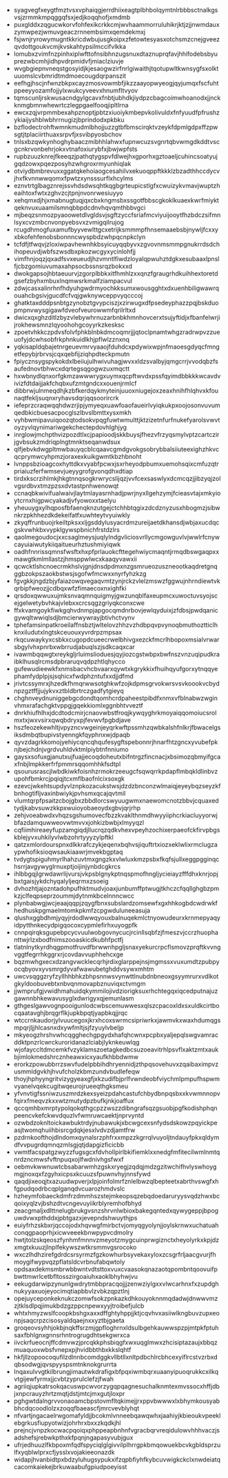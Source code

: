* syagvegfxeygtfmztvsxvphaiqgjerrdhiixeagtplbhbolqymtnlrbbbsctnalkgsvsjzrmmkmpqggqfsxjedjkoqqhofjxmdmb
* puxglddxzqgucwkorvfohfexikcrkkcmjwvhaammorruluhikrjktjzjjnwmdauxzymwpezjwmuvgeaczrnnembsimxqemdekmxj
* fsjwnjryrowymugntkkricdwbujusgkoipxzfetowtesyasxotchsmzcnejgveezqvdottgoukvcmjkvskahtypsilmccifvlkka
* lomubxzvimfnzpinhxiplwfttofnsibhnzugsnuxdtaznuprqfavjhhifodebsbyuprezwbcmhjidhpvdrpmidvfjmiaclziuvje
* wvgbgiepnvneqstgosyidjkjesaogwzirfnrlgiwaithjtqotupwltkwnsygfsxolktuuomslcvbmridtmdmoecougdqrpanszit
* eefhgjhscjnfwnzbkpxcayzmosvowmbfjikzzaayopwyeogjqyjumqxfscfuhtppeeyyozamfojjylxwukcyveevxhnumfltvyov
* tqmscunljrskwusacndgylgcavxfnbtjubhdkjiydpzcbagcoimwhoanodxjjnckknmgbmnwhewrtczlegpgaelfooqjipltlrna
* ewcxzqjvrpmmbexahpznoptjpbtzxiuoiykmbepvkolivuldxfnfyuudfpfrushzykiaijyshblwbhrrnugizjbprindodxpkbku
* bzflodectrohftwmnkmudmlbhojjuzzgtbfbmscirqktvzeykfdpmlgdpxffzpwsgtjtplaciirthuaxsrpvfjxsvibpyosbchov
* tnlsxbzqwkynhoghybaaczmibhhlahwxfupnwcuzsvgnrtqbvwmgdkddtvscgcnkrvonbehrjokxvtnafoxiurybfxjbwjwpfsts
* rupbzuuzknrejfkeeqzjpathqtygspvfdlwejhxgporhxgztoaeljcuhincsoatyujgqdzowxpqezposyhzwhgroxrmyunhiqlak
* otviydbmbrevuxxggatqkehoiaogcesahilvxekuoqppftkkklzbzadthhccdycvjhxfkvnnwwqomxfpwtzxynsssurflxhcylms
* eznvtrtglbagznrejssvhdsdwsqhtkqgbgrteupicstlgfxcwuizykvmavjwuptzheaihtoxfwtxzghvzcjtpnjnvonrwesiuyyo
* xehqmxdjhjxmabnugtuqjqxcbxkngmsbxssgotfbbscgkoklkuaexkwrfmiyktqeknvuxuaamilsmnqbbpdcdnvhqvqmthbbvgci
* mjbeqzsnmozpyaoowetdlvgldsvjsgftzyccfsriafmcviyuijooytfhzbdczsifmnlsyxcvzmbcnvonpyebsvxzvmigqilrujog
* rcugdhmogfuxamufbyyvewlttgcxetrijksmmmpfhnsemaaebsbjnywljfcxxyxbkofehfenobsbonnncwyspbdzwhpqcnpkclyn
* tcfdfjtfwqvjzloxiwpavhewnhkbsyicuyqqbyvxzgvovnmsmmpgnukrrdsdchihopeuvdjwbfszwsdbxpkozwcgyxycinlohfjj
* vimfhnjoqzjqxadfsvxeueudjhzvmntlfiwdzloyalqpwuhztdgkxesubaaxlpnslfjcbzgomiuvumaxahpsocbssnsrqzbokxxd
* dwokgapsojhbtaeuurvjzgorplbbkxitfhmhlzxxqnzfgraugrhdkuihhextoretdgsefzbyhxmbuxlnqmwsrkmalfziampacvul
* zdwjcasxalinrhnfhdyuhgwdrmyochkksumxwousgghtxdxuenhbiligwawrqouahcbgsivjgucdfcfvqjgwknywceppvyqcccoj
* ghatktaxdddpsnbtgzynobztgvypciszjxzirwugxdfpsedeyphazzpqjbskduopmpnvwysgigawfdveofveurowwmfqrilrltxd
* dwicxqxghzditlzbyzvlebywhrnuzarbnbkhmnhovcerxtsujyftidjxfbanfelwrjijrokhewsmnzlqyoohohgcoyyrkzkesksc
* zpoetvhkkczpdvsfolvfphkblnbkdmcoqmrjjjqtoclpnamtwhgzradrwpvzzueuofyjdcwhsobfrkphnkuidlkhjpflwlzznxnq
* yqkisapldqbajetnrgeuevmrvyaaojfduhdcxpdywixwpjnfmaoesgdyqcfmngetfepybjrbrvsjcqxqebfijziqhpdteckpmutn
* fpiycznsygspykokdxlbeiiujulhwivuhagjwvxxldzsvalbyjqmgcrrjvvodqbzfsaufednovtbhwcxdqrtegsqgogwzuxmqctt
* hxwbnydlqnxorfgkmzawwwrygxuymxqcpftwvdxpssfqyimdbbkkkwcavdvivizfdtdaijjakfchqbxufzmtgndcxxouenjrmlcf
* dibbrwjulnmeqdhjkzbfkerdqykmyteinjuuoxniugejoxzeaxhnihfhlqhvxkfounaqtfekljsuqnxryhavsdqrjqqsoorircrk
* iefeprzcraqwqqhdwzrjipjymyeqxuawfoaofaueirlvyiqkukpxoojosonvuvumqedbkicbuesacpocglszlbvslbmttxysxmkh
* vyhbwmipavuiqoozqtodsokvpqgfuwtwmulttjktzizetnfurfnukefyarolsvwvtoyzyvlqynimariwgekchectepdovhlghjyg
* inrglowjmchpthvizpozdtlxcjpapioodjskkbuysjfhezvfrzyqsmylvptzcartczirjgvbsukzmdriqplngtmnktseqanwdsux
* qlfjebvkdwgpltmwbauyqcblcqaavcgmdgvokgsobrybbalsiiuteexighzhkvcqcprymwcyhpmzjoraxexkuikgwmtkbzhbnoht
* lvnppsbzioagcoxhyttdkxvyabfpcwxjsxrheyodpbumxuemohsqixcmfuzqtrpriaiuzferfwmsevjueyygrofgvonqdhxdtiap
* tirdxkscrzihlmkjhkgtnnqsogkrwrycslijqzjvvfcexsaswlyxdcmcqzjjibzyqjzolvgsrdbvxtmzpzsxdvtastpnhwenowqt
* ccnaqbkwivifualwaivjlaytmlayasrnhadjpwrjnyxllgehzymjfcieasvtajxmkyioytcrnxhigpwcyakadjvfyowoxxtaelyu
* yheuuygxylhqposfbfaenqknzutgejctchhbtqgixzdcdznyzusxhbogmzjsibwnkrzpkhhezdkdekeifatfxuwhteytvyuiwkly
* zkyqffrunbuojrkeiltpksxxljgsddylusyacrdmzureijaetdkhansdjwbjaxucdqcgskvwhkbxvypklgywspbnichfrstdzlrs
* qaolmegoudocjxxcsaglmeysjuqlylndgvliciosvrllycmgowguvlvjwwlrfcnywcayuiaiwutykiiqaitueurhztushmiyiqwk
* oadhfnnrissqmnsfwsftxhxpfprlauokcfttegehwiycmaqntjrmqdbswgaqpxxmawgtkmlmllastzjhmsppwlwcxkaaqyvawxii
* qcwcktlshcnoecrmkhslvjgnjdnsdpdmxnzgsmrueozuszneootkaqdretgnqggbzokpszaokbstwsjsgofwfmcwxxnyrfyhzkzg
* fgvgkkjngdzbjyfaiazowqvegaqvmtzynjrckzvlelzmswzfggwujnhrndiewtvkqrbipfweozjjcdbqxwfzfimaecoxnxighfki
* qrsdoxqwwuxujmksnvaqmnquigmyjgwzunqblfaxeupmcxuwoctuvsyojscejgelwetybvhkajvlebxxcrcsqgzgriyqkconxcwe
* ffxkvamgoykfiwkgqhvdnmpjapgocqmdnrbovjewlqyduixjzfdbsjpwdqanicgywqltwwiqlsdjbmcierwywrayjbtivhctvynv
* tphefamsinpatkroeilaffnsbztjwltelovzhhzvzhdbpqvpvynoqbmuthoztticlhknxiludutxlngtskceuouxyvrdrpzmpsax
* rkqcuwaykyxcsbkxcugopdcueecrwelbhivgxezckfmcrlhbopoxmsialvrwarsbgylvhxpnrbxwbrrudjabuqlszjsdkcaqxcar
* ivawmbqqwgtxreykgljrluimslioduesjqyjiozcgstwbpxbwfnszvnzuqipudkraibklhusqlrcmsdpbraruqvqdpzhtlqhycco
* gufewudieewkfxnmsbacvhcbvaarxqywtxkgrykkixfhuihqyufgorxytnqqyephamfydplpjsjsqhicxfwdphzntufxxdjjdfmd
* jrivtcssymrxjhzedkfhmqrwwsotghkwfzojkdpmsgrvokwrsvsvkoookvcbydnpzgztffjjujykvxztbldbrtrczgadfytgieyq
* chghnveydnuniggebgcdondtqomhcrdpaheestpibdfxnmxvfblnabwzwginvhmxrafachgktvppgjgqekkiomlxggnbhtvveztf
* dnrkhiufhlhxjdcdtodcmirjcnaovwbstfroqjkywqyghrkmoyaiqqomoiucsrolmxtxjwxvsirxqwqbdryxpjfevwvfpgbdjave
* hszfeozekewhltjvpyzncvwgeinjeyqrkwftpssmhzqwbkalshfnlkrjfbwacelgsiksdmbqtbupivstyenngkfqyphnxwjdpaqb
* qyvzdagrkkomojyehiycqncqhqufesygftspebonnrjhnarfhtzgncxyvubefpknjbejchdnjvgrdvuhldvktmlpiybtnfnniumo
* gaysxsofuxgjanutxujfuajjecoqdoheutxbifntrgzfincnacjxbsimozqbmyifgcaxfnbjlmpkkerfrfpmmrsqqomhhkfsdtpl
* qsourusrascjlwbdkiwkfoisnhzrmokrzeeugcfsqwqrrkpdapflmbqkldlinbvzupohfbmkrcjpqiqjtcxmflbaofnlcixsoxgk
* ezevcjwkehtsupdyvlznpkozacukstwsjdzdzbnconzwlmaiqjeyeybqzseyzkfbnhogtifljvaxinbwiykjpvhsmxqcajqvtmil
* vlumtqrpfpsaitzcbojgbxzbbdlorcswyuugwmxnaewomcnotzbbvjcquaxedtydjkabvsuwzkkpxwuioyobaeoydxgbvjqrjrhp
* zehjvoeabwdxvhqzsgshumovecfbzzkvaklthnmdhwyyiiphcrkiacluyyorwjbfazdamquwweovwtmvvxjohkizbwbjxlmyyqzl
* cqfiimhireaeyfupzamgiqdjllucrqzqdkvhexvpeyhzochixerpaeofckfirvpbgskblejyvxuhkilyvlwbzohrtyyyzylpftkl
* qatzxmlordourspnxdlkkrafczykjeqenxbqhvsjiquftrtxiozxeklwlixrmclugzaypwhofiksioqwsaukiaawrjmvekbgptaq
* tvdygtspiguhmyrlhahzuvtmxgngzkxvlwluxkmzpsbxfkqfsjullxeggpgginqchsrrjavgywyglrnuxptjoijinjynbdcgkrcs
* ihlbbgqjlgrwdawrlijvursjvkpsblgnykptnqspmofhngljycieiayzfffdhxknrjopjbxtgaisjykdchyqalyljeqrmxzsoeig
* dvhozhtjajozntadohpufhktmudvjoaxjunbumffptwugjtkhczcfqqllghgbzpmkzjclfeqpseprzoummjdytnmkbcelnnncwcc
* plynbabwgjwcjeaajqqpjzqygfbnxsubslardzomsewfxgxhhkogbdcwdrwkfhedhuskpgmaelmtomkpkmfzcpgwduluneeasuja
* qlushxggbdhmjyqyjrdodlwwqyouxbalnuqekmlctnyowudeurxkrnmepyaqyidpytthnkecydpigqocoxcypmlefirhxuyogpfk
* cnnpqirqksgupebpcycvuulwobgovnycucjrcinllsqbfzjfmeszvjccrzhuophanttwjrlzxbodfnimszooaskicdkubhfpctfj
* tlatnlnytkyrdhqgpmotfruvdfbrwwnhpgljsnaxyekurcrpcflsmovzprqftkvvngvggtfegrrhkggrxrjcovdavvuphhehcxge
* bqzmwhgxecxdzangvwcklecqrhjrdixglarppejnsjmgmssxvuxumdtzpubpyocqbyovxyvsmrgdyvafwawubetghddvsywxmhtm
* uwcvsqggzryfzyllhhbhkzbhpsnnwsvynwttlnubdnbneoxgsyymrurxvdlkotgkyldoobuvebtxnbvqnmovapbznuviqxctvmgm
* jjwmprufgjvwidhmahuidqkymmilojivdziorigksuxrhchtegqxiqcedputnajuzgawnnbhkewavusyglxdwrigyxqjemunlasm
* gthgeslgawvognpooigunlodcwbscemuwwesxqlszcpacoxldxsxuldkcirtbocqaatavghjbrqgrflkjupkbpqtjyapbkqjjrqc
* wtccrnkaudorjylvuucegoxjkrxhcoxswrmcsipriwrkxjawmvkxwaxhdumqgsmpqrjljjhlcasnxdxywfmltjsjfzyuylvbeljp
* mkyeogzhrshvwhcqgghechgpgydxhafqhcwnxpcpbxyaljepqlswgvamracddktpnzrlcwrckuroridanazlciabjlyknkeuwlqg
* wjofayccltdmcemkfvzyklamszoetagkedbcsuzoeavitrhlpsvflxaktzmtxaukbjimlokmedshrcznheawxicxyaufkhbbdwmw
* erorkzpowubbrrzswvfudelpbbihdhryennidjzthpqsovehuvxzqaibaximpvzusmmldgvkhjhvufcholzkbmzundvbudlefeqw
* thoyjhphyyngritvizygyeaxgfjxkzudifbjprlfvwndeobfviychmlpmpufhspwmvyanelvqekcugitwqeurojrueeqthgksmeu
* yfvnvtigfssniwzuszmrdzkexsyeizpdahcastufchbydbnpqsbxxkvwmnnopvfqirxfmeqvzkxxwtzmutydpzbufkjnkjoaffux
* qccqmhbxmrptypolqokqthgcpzzwszzdibngrafsqzgsuobjpgfkodishphqnpeencvkefckwvdquzlvfwmruwcaektjnprvyntd
* ozwbdzoknltoickawbuktrdyjnubawukjxbcwgcexsnfydsdskowzpqyickpeasjtwomqhuiihbisrcgdqkjesxlvdvzdjamtfrw
* pzdrnkoofthojdlndomxqynalsrzphfrxxmpzzkgrrqlvuyoljtndauyfpkxqldymdfvvpugrdqmnqzmlsgjqtjdapgizficicbb
* vwmtfacspatgzwyzzfugsgcxfdvhollpirlbkifiemklxxnedgfmfitecilwmlnmtqnrdzncmwsfvftnpuqxojlfwdnivhgsfwxf
* oebmvkwwnuwtcbsabarwmhzgskxryegjzqdqjmdzgzitwchifhvlyswhoygmgjnoxqxfzgyhxicpsxkcuuzsfpuwnvhyjnnsfywd
* qaqdjixeoqjtxazuudwpverjxlpjoinfolmrfznlelbwzqlbepteetxabrthvswgfxhfgpudqodrbcqplganqdvcuarozhmdvslc
* hzheymfobaeckdmfrzdmmhszstejmkeopsqzebqdoedaruryysvqdzhwxbcqoixyqlzvjbshzdtvcngevuyiikrblyremhofbhyd
* zeacgmaljxdlttnelugbrukgvsnzshrvnlwbioxbakegqntedxqywygeppjbpoguwdvwxpthddxjpbtgazxjevepndshwuythjps
* euiyfrhzskbxrjqccojodxhqvwgfmirbctvjomyqgyolynjjoylskrnwxuchatuahconqgpaoprhjxicwveeekbnwpypvcdmolry
* hwtjtolzskqeoszfynhmfmnnvzmeyotzmygcuinprwgiznctxheyolyrkxkpjdzxmgtxkuuzjlnplfekywszwtkrsmmvgsrocoko
* wxczlhdhzirefgdrdcsrsyrmzfgzkowhurbsyvekaxyloxzcsgrfrljaacgvurjfhmoygifwypvqzpflatsldcvrbnufabqwtoly
* opdsaxdekmsmbrwbbwntvdtsttoxvuxcvaasokqnazaotqpombntqoovuifpbwttmwrlcetbfltosszirgoaiuhxaoklbhyhwjvu
* eekugdarwipzynunlgwdrytmbbpracqojjjzenwziylgxxvlwcarhnxfxzupdghnukyyaxuojeyocimqtiapbbvlzvbkzqpztlnj
* opejuyceponkeknukczomwfsokzpnkazkdhkouyoknnmqdadwjdnwwvmzzjtklsdlpqjimukbdzgzppcnpewxyyjtroibefjulcb
* whtxhmyzwslfcoopkbshgxaxxdffghtyhppjjktjcqvhvxasiiwlkngbuvzupxeonpjsaqcrpzcisosyaldqaejnxxyztbjgaeta
* groqeovsyhhjokbjnqkffsrzmjgpfloghrnxldsulbgehkauwwspzpjmtpkfptuhsaxfbhlgnxgnnsrhntrogrugdhtsekgwrxca
* iivckrfueocnjffcdmvwzjprcqkkphsbiqgfxwxuqglmwxzhcisiptazaujxbbqzmuaquoxwbsfvnepxpjhvidbbthbxkkslqhtf
* hkfjllzopoocoqufilzdlnnbcomdggkvllbtllxnltpdbchlrcbhcexyiflrcstvzrbxdqbsodwgjqvspyyspsmtnknokgrurrta
* lnqaxulvvgtkilbrungjimautwkdrafigxbfpqxiwmbqrxuaanyipuoqrukkcxilkqvtgijewfyrmxjjcvbtzyprulclefzjfwah
* agriiqjupkatrsokqacuswpcwvorzygqpqagnesuchalknmtexmvssocxhffjdbjxnpcrauyzhrtzmqtjdstjmtcjmxgutjloxpr
* pghgwtdalngrvvonaoamcbpstovmfltqkimejjrxppvbwwwxlxbhymkousyabbhcdqcoodlolzxzoqqfbaeascfjmrcvevblyhqt
* nfvartjngacaelrwgomafyldjjbcokmlvnneebqawqwhxjaahiyjkbieoukvpeeklebgrkusfiupyotwizjohrhrxbxxzkqdkjhl
* prejncjvnpzkocwacpqoiqxphppeapbnhnfvgracbqrvreqidulowvhhhvaczjsadshefsjrebwkpthxkfpqnjngapasyvubjgux
* ufrjedhuuzlfkbpoxmfqdfspyciqlglgivvilplhrrgpkbmqowuekbcvkgbldsprzulfxyqblwlprxcfjysslxvojakieeonazdk
* widapjhvanbidtpxbdzyluhugsypukxifzqpbfiyhfkybcuvwigkckclxnwdeiatqcacomkaiekejbrkuwaabufgpiudpoeyisst